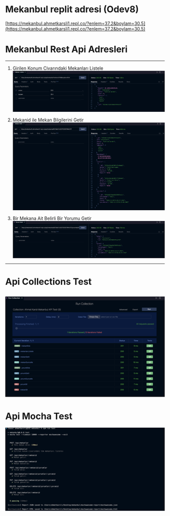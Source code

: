 # Mekanbul replit adresi (Odev8)
[https://mekanbul.ahmetkarsli1.repl.co/?enlem=37.2&boylam=30.5](https://mekanbul.ahmetkarsli1.repl.co/?enlem=37.2&boylam=30.5)

# Mekanbul Rest Api Adresleri
---
1. Girilen Konum Civarındaki Mekanları Listele
![](resimler/Mekan%20Listele.png)

2. Mekanid ile Mekan Bilgilerini Getir
![](resimler/Mekan%20Getir.png)

3. Bir Mekana Ait Belirli Bir Yorumu Getir
![](resimler/Yorum%20Getir.png)
---
# Api Collections Test
![Collections Test](resimler/Api%20Collections%20Test.png)
---
# Api Mocha Test
![Collections Test](resimler/Api%20Mocha%20Test.png)
